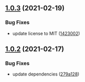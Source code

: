 ## [1.0.3](https://github.com/valverdealbo/async-middleware/compare/v1.0.2...v1.0.3) (2021-02-19)


### Bug Fixes

* update license to MIT ([1423002](https://github.com/valverdealbo/async-middleware/commit/14230020f6163e48973a4ec1d0f9553d37b64c42))

## [1.0.2](https://github.com/valverdealbo/async-middleware/compare/v1.0.1...v1.0.2) (2021-02-17)


### Bug Fixes

* update dependencies ([279a128](https://github.com/valverdealbo/async-middleware/commit/279a12808c625258c64b31dd5df07becc6f850d4))
